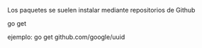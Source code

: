 Los paquetes se suelen instalar mediante repositorios de Github

go get <nombre-repositorio>

ejemplo: go get github.com/google/uuid